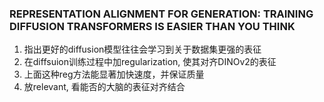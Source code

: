 ### REPRESENTATION ALIGNMENT FOR GENERATION: TRAINING DIFFUSION TRANSFORMERS IS EASIER THAN YOU THINK
1. 指出更好的diffusion模型往往会学习到关于数据集更强的表征
2. 在diffsuion训练过程中加regularization, 使其对齐DINOv2的表征
3. 上面这种reg方法能显著加快速度，并保证质量
4. 放relevant, 看能否的大脑的表征对齐结合